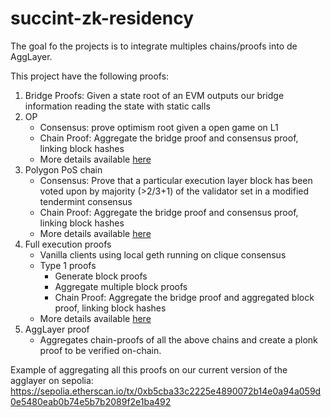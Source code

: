 # succint-zk-residency

The goal fo the projects is to integrate multiples chains/proofs into de AggLayer.

This project have the following proofs:

1. Bridge Proofs: Given a state root of an EVM outputs our bridge information reading the state with static calls
2. OP
    - Consensus: prove optimism root given a open game on L1
    - Chain Proof: Aggregate the bridge proof and consensus proof, linking block hashes
    - More details available [here](./op/README.md)
3. Polygon PoS chain
    - Consensus: Prove that a particular execution layer block has been voted upon by majority (>2/3+1) of the validator set in a modified tendermint consensus
    - Chain Proof: Aggregate the bridge proof and consensus proof, linking block hashes
    - More details available [here](./pos/README.md)
4. Full execution proofs
    - Vanilla clients using local geth running on clique consensus
    - Type 1 proofs
        - Generate block proofs
        - Aggregate multiple block proofs
        - Chain Proof: Aggregate the bridge proof and aggregated block proof, linking block hashes
    - More details available [here](./fep-type-1/README.md)
5. AggLayer proof
    - Aggregates chain-proofs of all the above chains and create a plonk proof to be verified on-chain.

Example of aggregating all this proofs on our current version of the agglayer on sepolia:
https://sepolia.etherscan.io/tx/0xb5cba33c2225e4890072b14e0a94a059d0e5480eab0b74e5b7b2089f2e1ba492